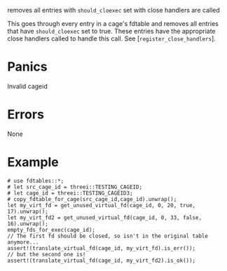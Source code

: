removes all entries with `should_cloexec` set with close handlers are called

This goes through every entry in a cage's fdtable and removes all entries
that have `should_cloexec` set to true.  These entries have the appropriate
close handlers called to handle this call.  See [`register_close_handlers`].

# Panics
  Invalid cageid

# Errors
  None

# Example
```
# use fdtables::*;
# let src_cage_id = threei::TESTING_CAGEID;
# let cage_id = threei::TESTING_CAGEID3;
# copy_fdtable_for_cage(src_cage_id,cage_id).unwrap();
let my_virt_fd = get_unused_virtual_fd(cage_id, 0, 20, true, 17).unwrap();
let my_virt_fd2 = get_unused_virtual_fd(cage_id, 0, 33, false, 16).unwrap();
empty_fds_for_exec(cage_id);
// The first fd should be closed, so isn't in the original table anymore...
assert!(translate_virtual_fd(cage_id, my_virt_fd).is_err());
// but the second one is!
assert!(translate_virtual_fd(cage_id, my_virt_fd2).is_ok());
```
